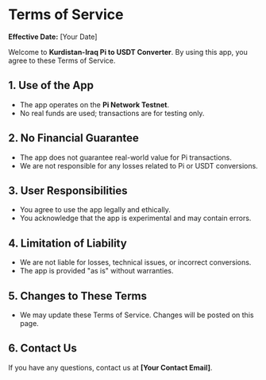 # Terms of Service

**Effective Date:** [Your Date]  

Welcome to **Kurdistan-Iraq Pi to USDT Converter**. By using this app, you agree to these Terms of Service.

## **1. Use of the App**
- The app operates on the **Pi Network Testnet**.
- No real funds are used; transactions are for testing only.

## **2. No Financial Guarantee**
- The app does not guarantee real-world value for Pi transactions.
- We are not responsible for any losses related to Pi or USDT conversions.

## **3. User Responsibilities**
- You agree to use the app legally and ethically.
- You acknowledge that the app is experimental and may contain errors.

## **4. Limitation of Liability**
- We are not liable for losses, technical issues, or incorrect conversions.
- The app is provided "as is" without warranties.

## **5. Changes to These Terms**
- We may update these Terms of Service. Changes will be posted on this page.

## **6. Contact Us**
If you have any questions, contact us at **[Your Contact Email]**.